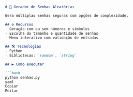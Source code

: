 ```markdown
# 🔐 Gerador de Senhas Aleatórias

Gera múltiplas senhas seguras com opções de complexidade.

## ⚙️ Recursos
- Geração com ou sem números e símbolos
- Escolha do tamanho e quantidade de senhas
- Menu interativo com validação de entradas

## 🛠️ Tecnologias
- Python
- Bibliotecas: `random`, `string`

## ▶️ Como executar

```bash
python senhas.py
yaml
Copiar
Editar

